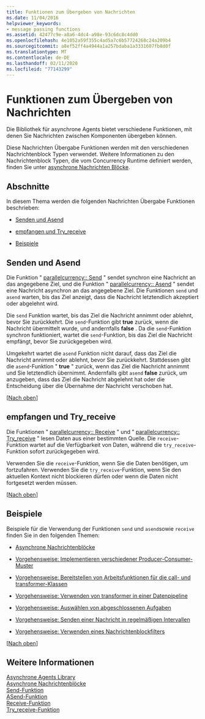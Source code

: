 ```yaml
---
title: Funktionen zum Übergeben von Nachrichten
ms.date: 11/04/2016
helpviewer_keywords:
- message passing functions
ms.assetid: 42477c9e-a8a6-4dc4-a98e-93c6dc8c4dd0
ms.openlocfilehash: 4e1052a59f355c4ad5a7c6b57724268c24a209b4
ms.sourcegitcommit: a8ef52ff4a4944a1a257bdaba1a3331607fb8d0f
ms.translationtype: MT
ms.contentlocale: de-DE
ms.lasthandoff: 02/11/2020
ms.locfileid: "77143299"
---
```

# <a name="message-passing-functions"></a>Funktionen zum Übergeben von Nachrichten

Die Bibliothek für asynchrone Agents bietet verschiedene Funktionen, mit denen Sie Nachrichten zwischen Komponenten übergeben können.

Diese Nachrichten Übergabe Funktionen werden mit den verschiedenen Nachrichtenblock Typen verwendet. Weitere Informationen zu den Nachrichtenblock Typen, die vom Concurrency Runtime definiert werden, finden Sie unter [asynchrone Nachrichten Blöcke](../../parallel/concrt/asynchronous-message-blocks.md).

## <a name="top"></a> Abschnitte

In diesem Thema werden die folgenden Nachrichten Übergabe Funktionen beschrieben:

- [Senden und Asend](#send)

- [empfangen und Try_receive](#receive)

- [Beispiele](#examples)

## <a name="send"></a>Senden und Asend

Die Funktion " [parallelcurrency:: Send](reference/concurrency-namespace-functions.md#send) " sendet synchron eine Nachricht an das angegebene Ziel, und die Funktion " [parallelcurrency:: Asend](reference/concurrency-namespace-functions.md#asend) " sendet eine Nachricht asynchron an das angegebene Ziel. Die Funktionen `send` und `asend` warten, bis das Ziel anzeigt, dass die Nachricht letztendlich akzeptiert oder abgelehnt wird.

Die `send` Funktion wartet, bis das Ziel die Nachricht annimmt oder ablehnt, bevor Sie zurückkehrt. Die `send`-Funktion gibt **true** zurück, wenn die Nachricht übermittelt wurde, und andernfalls **false** . Da die `send`-Funktion synchron funktioniert, wartet die `send`-Funktion, bis das Ziel die Nachricht empfängt, bevor Sie zurückgegeben wird.

Umgekehrt wartet die `asend` Funktion nicht darauf, dass das Ziel die Nachricht annimmt oder ablehnt, bevor Sie zurückkehrt. Stattdessen gibt die `asend`-Funktion " **true** " zurück, wenn das Ziel die Nachricht annimmt und Sie letztendlich übernimmt. Andernfalls gibt `asend` **false** zurück, um anzugeben, dass das Ziel die Nachricht abgelehnt hat oder die Entscheidung über die Übernahme der Nachricht verschoben hat.

[[Nach oben](#top)]

## <a name="receive"></a>empfangen und Try_receive

Die Funktionen " [parallelcurrency:: Receive](reference/concurrency-namespace-functions.md#receive) " und " [parallelcurrency:: Try_receive](reference/concurrency-namespace-functions.md#try_receive) " lesen Daten aus einer bestimmten Quelle. Die `receive`-Funktion wartet auf die Verfügbarkeit von Daten, während die `try_receive`-Funktion sofort zurückgegeben wird.

Verwenden Sie die `receive`-Funktion, wenn Sie die Daten benötigen, um fortzufahren. Verwenden Sie die `try_receive`-Funktion, wenn Sie den aktuellen Kontext nicht blockieren dürfen oder wenn die Daten nicht fortgesetzt werden müssen.

[[Nach oben](#top)]

## <a name="examples"></a> Beispiele

Beispiele für die Verwendung der Funktionen `send` und `asend`sowie `receive` finden Sie in den folgenden Themen:

- [Asynchrone Nachrichtenblöcke](../../parallel/concrt/asynchronous-message-blocks.md)

- [Vorgehensweise: Implementieren verschiedener Producer-Consumer-Muster](../../parallel/concrt/how-to-implement-various-producer-consumer-patterns.md)

- [Vorgehensweise: Bereitstellen von Arbeitsfunktionen für die call- und transformer-Klassen](../../parallel/concrt/how-to-provide-work-functions-to-the-call-and-transformer-classes.md)

- [Vorgehensweise: Verwenden von transformer in einer Datenpipeline](../../parallel/concrt/how-to-use-transformer-in-a-data-pipeline.md)

- [Vorgehensweise: Auswählen von abgeschlossenen Aufgaben](../../parallel/concrt/how-to-select-among-completed-tasks.md)

- [Vorgehensweise: Senden einer Nachricht in regelmäßigen Intervallen](../../parallel/concrt/how-to-send-a-message-at-a-regular-interval.md)

- [Vorgehensweise: Verwenden eines Nachrichtenblockfilters](../../parallel/concrt/how-to-use-a-message-block-filter.md)

[[Nach oben](#top)]

## <a name="see-also"></a>Weitere Informationen

[Asynchrone Agents Library](../../parallel/concrt/asynchronous-agents-library.md)<br/>
[Asynchrone Nachrichtenblöcke](../../parallel/concrt/asynchronous-message-blocks.md)<br/>
[Send-Funktion](reference/concurrency-namespace-functions.md#send)<br/>
[ASend-Funktion](reference/concurrency-namespace-functions.md#asend)<br/>
[Receive-Funktion](reference/concurrency-namespace-functions.md#receive)<br/>
[Try_receive-Funktion](reference/concurrency-namespace-functions.md#try_receive)
